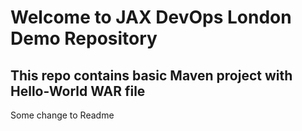 # Welcome to JAX DevOps London Demo Repository
## This repo contains basic Maven project with Hello-World WAR file 
Some change to Readme
